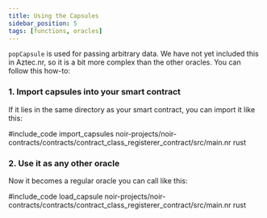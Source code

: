 ```yaml
---
title: Using the Capsules
sidebar_position: 5
tags: [functions, oracles]
---
```


`popCapsule` is used for passing arbitrary data. We have not yet included this in Aztec.nr, so it is a bit more complex than the other oracles. You can follow this how-to:

### 1. Import capsules into your smart contract

If it lies in the same directory as your smart contract, you can import it like this:

#include_code import_capsules noir-projects/noir-contracts/contracts/contract_class_registerer_contract/src/main.nr rust

### 2. Use it as any other oracle

Now it becomes a regular oracle you can call like this:

#include_code load_capsule noir-projects/noir-contracts/contracts/contract_class_registerer_contract/src/main.nr rust
